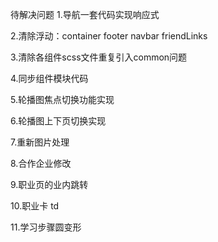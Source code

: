 待解决问题
1.导航一套代码实现响应式

2.清除浮动：container footer navbar friendLinks

3.清除各组件scss文件重复引入common问题

4.同步组件模块代码

5.轮播图焦点切换功能实现

6.轮播图上下页切换实现

7.重新图片处理

8.合作企业修改

9.职业页的业内跳转

10.职业卡 td 

11.学习步骤圆变形